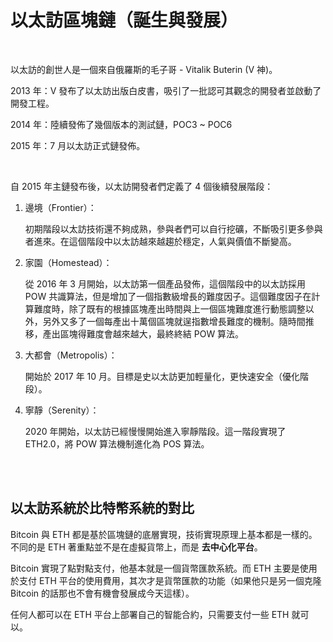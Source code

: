 # 以太訪區塊鏈（誕生與發展）

<br>

以太訪的創世人是一個來自俄羅斯的毛子哥 - Vitalik Buterin (V 神)。

2013 年：V 發布了以太訪出版白皮書，吸引了一批認可其觀念的開發者並啟動了開發工程。

2014 年：陸續發佈了幾個版本的測試鏈，POC3 ~ POC6

2015 年：7 月以太訪正式鏈發佈。

<br>

自 2015 年主鏈發布後，以太訪開發者們定義了 4 個後續發展階段：

1. 邊境（Frontier）：

    初期階段以太訪技術還不夠成熟，參與者們可以自行挖礦，不斷吸引更多參與者進來。在這個階段中以太訪越來越趨於穩定，人氣與價值不斷變高。

2. 家園（Homestead）：

    從 2016 年 3 月開始，以太訪第一個產品發佈，這個階段中的以太訪採用 POW 共識算法，但是增加了一個指數級增長的難度因子。這個難度因子在計算難度時，除了既有的根據區塊產出時間與上一個區塊難度進行動態調整以外，另外又多了一個每產出十萬個區塊就逞指數增長難度的機制。隨時間推移，產出區塊得難度會越來越大，最終終結 POW 算法。

3. 大都會（Metropolis）：

    開始於 2017 年 10 月。目標是史以太訪更加輕量化，更快速安全（優化階段）。

4. 寧靜（Serenity）：

    2020 年開始，以太訪已經慢慢開始進入寧靜階段。這一階段實現了 ETH2.0，將 POW 算法機制進化為 POS 算法。

<br>
<br>

## 以太訪系統於比特幣系統的對比

Bitcoin 與 ETH 都是基於區塊鏈的底層實現，技術實現原理上基本都是一樣的。不同的是 ETH 著重點並不是在虛擬貨幣上，而是 __去中心化平台__。

Bitcoin 實現了點對點支付，他基本就是一個貨幣匯款系統。而 ETH 主要是使用於支付 ETH 平台的使用費用，其次才是貨幣匯款的功能（如果他只是另一個克隆 Bitcoin 的話那也不會有機會發展成今天這樣）。

任何人都可以在 ETH 平台上部署自己的智能合約，只需要支付一些 ETH 就可以。


